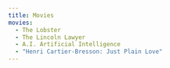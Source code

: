 ```yaml
---
title: Movies
movies:
  - The Lobster
  - The Lincoln Lawyer
  - A.I. Artificial Intelligence
  - "Henri Cartier-Bresson: Just Plain Love"
---
```


